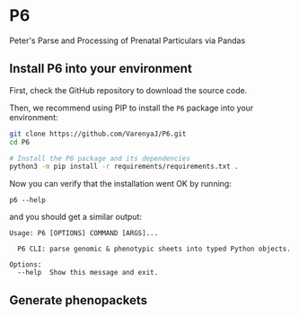 # P6
Peter's Parse and Processing of Prenatal Particulars via Pandas


## Install P6 into your environment

First, check the GitHub repository to download the source code.

Then, we recommend using PIP to install the `P6` package into your environment:

```bash
git clone https://github.com/VarenyaJ/P6.git
cd P6

# Install the P6 package and its dependencies
python3 -m pip install -r requirements/requirements.txt .
```

Now you can verify that the installation went OK by running:

```shell
p6 --help
```

and you should get a similar output:

```
Usage: P6 [OPTIONS] COMMAND [ARGS]...

  P6 CLI: parse genomic & phenotypic sheets into typed Python objects.

Options:
  --help  Show this message and exit.
```

## Generate phenopackets


